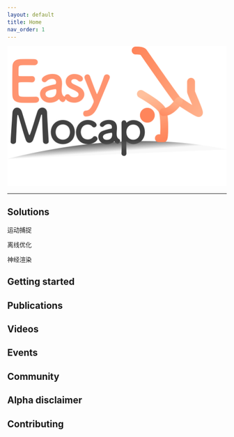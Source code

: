 ```yaml
---
layout: default
title: Home
nav_order: 1
---
```


![EasyMocap](images/logo.png)

--------------------------------------------------------------------------------

## Solutions

运动捕捉

离线优化

神经渲染

## Getting started


## Publications


## Videos

## Events


## Community


## Alpha disclaimer


## Contributing
